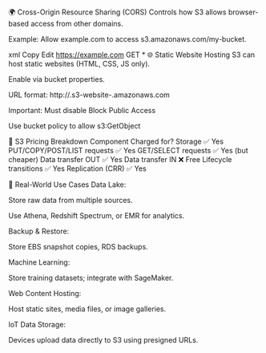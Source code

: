 🌍 Cross-Origin Resource Sharing (CORS)
Controls how S3 allows browser-based access from other domains.

Example: Allow example.com to access s3.amazonaws.com/my-bucket.

xml
Copy
Edit
<CORSRule>
  <AllowedOrigin>https://example.com</AllowedOrigin>
  <AllowedMethod>GET</AllowedMethod>
  <AllowedHeader>*</AllowedHeader>
</CORSRule>
🌐 Static Website Hosting
S3 can host static websites (HTML, CSS, JS only).

Enable via bucket properties.

URL format:
http://<bucket-name>.s3-website-<region>.amazonaws.com

Important:
Must disable Block Public Access

Use bucket policy to allow s3:GetObject

🧮 S3 Pricing Breakdown
Component	Charged for?
Storage	✅ Yes
PUT/COPY/POST/LIST requests	✅ Yes
GET/SELECT requests	✅ Yes (but cheaper)
Data transfer OUT	✅ Yes
Data transfer IN	❌ Free
Lifecycle transitions	✅ Yes
Replication (CRR)	✅ Yes

🧰 Real-World Use Cases
Data Lake:

Store raw data from multiple sources.

Use Athena, Redshift Spectrum, or EMR for analytics.

Backup & Restore:

Store EBS snapshot copies, RDS backups.

Machine Learning:

Store training datasets; integrate with SageMaker.

Web Content Hosting:

Host static sites, media files, or image galleries.

IoT Data Storage:

Devices upload data directly to S3 using presigned URLs.

